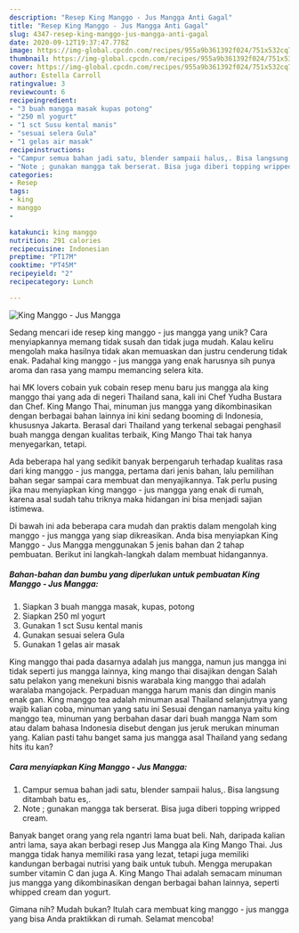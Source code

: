 ```yaml
---
description: "Resep King Manggo - Jus Mangga Anti Gagal"
title: "Resep King Manggo - Jus Mangga Anti Gagal"
slug: 4347-resep-king-manggo-jus-mangga-anti-gagal
date: 2020-09-12T19:37:47.778Z
image: https://img-global.cpcdn.com/recipes/955a9b361392f024/751x532cq70/king-manggo-jus-mangga-foto-resep-utama.jpg
thumbnail: https://img-global.cpcdn.com/recipes/955a9b361392f024/751x532cq70/king-manggo-jus-mangga-foto-resep-utama.jpg
cover: https://img-global.cpcdn.com/recipes/955a9b361392f024/751x532cq70/king-manggo-jus-mangga-foto-resep-utama.jpg
author: Estella Carroll
ratingvalue: 3
reviewcount: 6
recipeingredient:
- "3 buah mangga masak kupas potong"
- "250 ml yogurt"
- "1 sct Susu kental manis"
- "sesuai selera Gula"
- "1 gelas air masak"
recipeinstructions:
- "Campur semua bahan jadi satu, blender sampaii halus,. Bisa langsung ditambah batu es,."
- "Note ; gunakan mangga tak berserat. Bisa juga diberi topping wripped cream."
categories:
- Resep
tags:
- king
- manggo
- 

katakunci: king manggo  
nutrition: 291 calories
recipecuisine: Indonesian
preptime: "PT17M"
cooktime: "PT45M"
recipeyield: "2"
recipecategory: Lunch

---
```



![King Manggo - Jus Mangga](https://img-global.cpcdn.com/recipes/955a9b361392f024/751x532cq70/king-manggo-jus-mangga-foto-resep-utama.jpg)

Sedang mencari ide resep king manggo - jus mangga yang unik? Cara menyiapkannya memang tidak susah dan tidak juga mudah. Kalau keliru mengolah maka hasilnya tidak akan memuaskan dan justru cenderung tidak enak. Padahal king manggo - jus mangga yang enak harusnya sih punya aroma dan rasa yang mampu memancing selera kita.

hai MK lovers cobain yuk cobain resep menu baru jus mangga ala king manggo thai yang ada di negeri Thailand sana, kali ini Chef Yudha Bustara dan Chef. King Mango Thai, minuman jus mangga yang dikombinasikan dengan berbagai bahan lainnya ini kini sedang booming di Indonesia, khususnya Jakarta. Berasal dari Thailand yang terkenal sebagai penghasil buah mangga dengan kualitas terbaik, King Mango Thai tak hanya menyegarkan, tetapi.

Ada beberapa hal yang sedikit banyak berpengaruh terhadap kualitas rasa dari king manggo - jus mangga, pertama dari jenis bahan, lalu pemilihan bahan segar sampai cara membuat dan menyajikannya. Tak perlu pusing jika mau menyiapkan king manggo - jus mangga yang enak di rumah, karena asal sudah tahu triknya maka hidangan ini bisa menjadi sajian istimewa.


Di bawah ini ada beberapa cara mudah dan praktis dalam mengolah king manggo - jus mangga yang siap dikreasikan. Anda bisa menyiapkan King Manggo - Jus Mangga menggunakan 5 jenis bahan dan 2 tahap pembuatan. Berikut ini langkah-langkah dalam membuat hidangannya.

<!--inarticleads1-->

##### Bahan-bahan dan bumbu yang diperlukan untuk pembuatan King Manggo - Jus Mangga:

1. Siapkan 3 buah mangga masak, kupas, potong
1. Siapkan 250 ml yogurt
1. Gunakan 1 sct Susu kental manis
1. Gunakan sesuai selera Gula
1. Gunakan 1 gelas air masak


King manggo thai pada dasarnya adalah jus mangga, namun jus mangga ini tidak seperti jus mangga lainnya, king mango thai disajikan dengan Salah satu pelakon yang menekuni bisnis warabala king manggo thai adalah waralaba mangojack. Perpaduan mangga harum manis dan dingin manis enak gan. King manggo tea adalah minuman asal Thailand selanjutnya yang wajib kalian coba, minuman yang satu ini Sesuai dengan namanya yaitu king manggo tea, minuman yang berbahan dasar dari buah mangga Nam som atau dalam bahasa Indonesia disebut dengan jus jeruk merukan minuman yang. Kalian pasti tahu banget sama jus mangga asal Thailand yang sedang hits itu kan? 

<!--inarticleads2-->

##### Cara menyiapkan King Manggo - Jus Mangga:

1. Campur semua bahan jadi satu, blender sampaii halus,. Bisa langsung ditambah batu es,.
1. Note ; gunakan mangga tak berserat. Bisa juga diberi topping wripped cream.


Banyak banget orang yang rela ngantri lama buat beli. Nah, daripada kalian antri lama, saya akan berbagi resep Jus Mangga ala King Mango Thai. Jus mangga tidak hanya memiliki rasa yang lezat, tetapi juga memiliki kandungan berbagai nutrisi yang baik untuk tubuh. Mengga merupakan sumber vitamin C dan juga A. King Mango Thai adalah semacam minuman jus mangga yang dikombinasikan dengan berbagai bahan lainnya, seperti whipped cream dan yogurt. 

Gimana nih? Mudah bukan? Itulah cara membuat king manggo - jus mangga yang bisa Anda praktikkan di rumah. Selamat mencoba!
